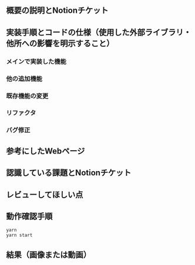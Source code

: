 ## 概要の説明とNotionチケット



## 実装手順とコードの仕様（使用した外部ライブラリ・他所への影響を明示すること）
### メインで実装した機能


### 他の追加機能


### 既存機能の変更


### リファクタ


### バグ修正


## 参考にしたWebページ

## 認識している課題とNotionチケット



## レビューしてほしい点



## 動作確認手順

```
yarn
yarn start
```


## 結果（画像または動画）




